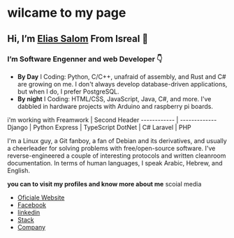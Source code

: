 #   wilcame to my page
##  Hi, I’m [Elias Salom](http://github.com) From Isreal 👋


### I’m Software Engenner and web Developer :point_down:

 - **By Day** I Coding: Python, C/C++, unafraid of assembly, and Rust and C# are growing on me. I don't always develop database-driven
   applications, but when I do, I prefer PostgreSQL.
 - **By night** I Coding: HTML/CSS, JavaScript, Java, C#, and more. I've dabbled in hardware projects with Arduino and raspberry pi boards.

i'm working with 
Freamwork | Second Header
------------ | -------------
Django | Python
Express | TypeScript
DotNet | C#
Laravel | PHP
 
I'm a Linux guy, a Git fanboy, a fan of Debian and its derivatives, and usually a cheerleader for solving problems with free/open-source software. I've reverse-engineered a couple of interesting protocols and written cleanroom documentation.
In terms of human languages, I speak Arabic, Hebrew, and English.

**you can to visit my profiles and know more about me**
scoial media
* [Oficiale Website](http://github.com)
* [Facebook](http://github.com)
* [linkedin](https://www.linkedin.com/in/elias-salom-8a9a756b/)
* [Stack](http://github.com)
* [Company](https://cybermood.io/)



<!---
EliasSalom/EliasSalom is a ✨ special ✨ repository because its `README.md` (this file) appears on your GitHub profile.
You can click the Preview link to take a look at your changes.
--->
